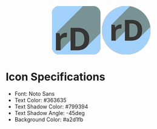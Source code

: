 <p align="center">
   <img src="./128/box/128x128.png">
   <img src="./128/circle/128x128.png">
</p>

# Icon Specifications

* Font: Noto Sans
* Text Color: #363635
* Text Shadow Color: #799394
* Text Shadow Angle: -45deg
* Background Color: #a2d1fb
